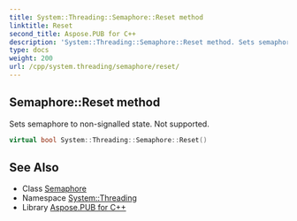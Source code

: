 ```yaml
---
title: System::Threading::Semaphore::Reset method
linktitle: Reset
second_title: Aspose.PUB for C++
description: 'System::Threading::Semaphore::Reset method. Sets semaphore to non-signalled state. Not supported in C++.'
type: docs
weight: 200
url: /cpp/system.threading/semaphore/reset/
---
```

## Semaphore::Reset method


Sets semaphore to non-signalled state. Not supported.

```cpp
virtual bool System::Threading::Semaphore::Reset()
```

## See Also

* Class [Semaphore](../)
* Namespace [System::Threading](../../)
* Library [Aspose.PUB for C++](../../../)
